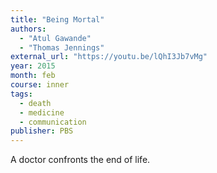 ```yaml
---
title: "Being Mortal"
authors:
  - "Atul Gawande"
  - "Thomas Jennings"
external_url: "https://youtu.be/lQhI3Jb7vMg"
year: 2015
month: feb
course: inner
tags:
  - death
  - medicine
  - communication
publisher: PBS
---
```


A doctor confronts the end of life.
